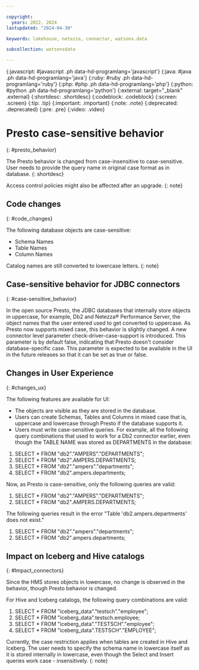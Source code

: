```yaml
---

copyright:
  years: 2022, 2024
lastupdated: "2024-04-30"

keywords: lakehouse, netezza, connector, watsonx.data

subcollection: watsonxdata

---
```


{:javascript: #javascript .ph data-hd-programlang='javascript'}
{:java: #java .ph data-hd-programlang='java'}
{:ruby: #ruby .ph data-hd-programlang='ruby'}
{:php: #php .ph data-hd-programlang='php'}
{:python: #python .ph data-hd-programlang='python'}
{:external: target="_blank" .external}
{:shortdesc: .shortdesc}
{:codeblock: .codeblock}
{:screen: .screen}
{:tip: .tip}
{:important: .important}
{:note: .note}
{:deprecated: .deprecated}
{:pre: .pre}
{:video: .video}

# Presto case-sensitive behavior
{: #presto_behavior}

The Presto behavior is changed from case-insensitive to case-sensitive. User needs to provide the query name in original case format as in database.
{: shortdesc}

Access control policies might also be affected after an upgrade.
{: note}

## Code changes
{: #code_changes}

The following database objects are case-sensitive:
* Schema Names
* Table Names
* Column Names

Catalog names are still converted to lowercase letters.
{: note}

## Case-sensitive behavior for JDBC connectors
{: #case-sensitive_behavior}

In the open source Presto, the JDBC databases that internally store objects in uppercase, for example, Db2 and Netezza® Performance Server, the object names that the user entered used to get converted to uppercase. As Presto now supports mixed case, this behavior is slightly changed. A new connector level parameter check-driver-case-support is introduced. This parameter is by default false, indicating that Presto doesn't consider database-specific case. This parameter is expected to be available in the UI in the future releases so that it can be set as true or false.

## Changes in User Experience
{: #changes_ux}

The following features are available for UI:

* The objects are visible as they are stored in the database.
* Users can create Schemas, Tables and Columns in mixed case that is, uppercase and lowercase through Presto if the database supports it.
* Users must write case-sensitive queries. For example, all the following query combinations that used to work for a Db2 connector earlier, even though the TABLE NAME was stored as DEPARTMENTS in the database:
1. SELECT * FROM "db2"."AMPERS"."DEPARTMENTS";
2. SELECT * FROM "db2".AMPERS.DEPARTMENTS;
3. SELECT * FROM "db2"."ampers"."departments";
4. SELECT * FROM "db2".ampers.departments;

Now, as Presto is case-sensitive, only the following queries are valid:
1. SELECT * FROM "db2"."AMPERS"."DEPARTMENTS";
2. SELECT * FROM "db2".AMPERS.DEPARTMENTS;

The following queries result in the error "Table 'db2.ampers.departments' does not exist."
1. SELECT * FROM "db2"."ampers"."departments";
2. SELECT * FROM "db2".ampers.departments;

## Impact on Iceberg and Hive catalogs
{: #Impact_connectors}

Since the HMS stores objects in lowercase, no change is observed in the behavior, though Presto behavior is changed.

For Hive and Iceberg catalogs, the following query combinations are valid:
1. SELECT * FROM "iceberg_data"."testsch"."employee";
2. SELECT * FROM "iceberg_data".testsch.employee;
3. SELECT * FROM "iceberg_data"."TESTSCH"."employee";
4. SELECT * FROM "iceberg_data".TESTSCH"."EMPLOYEE";

Currently, the case restriction applies when tables are created in Hive and Iceberg. The user needs to specify the schema name in lowercase itself as it is stored internally in lowercase, even though the Select and Insert queries work case - insensitively.
{: note}
